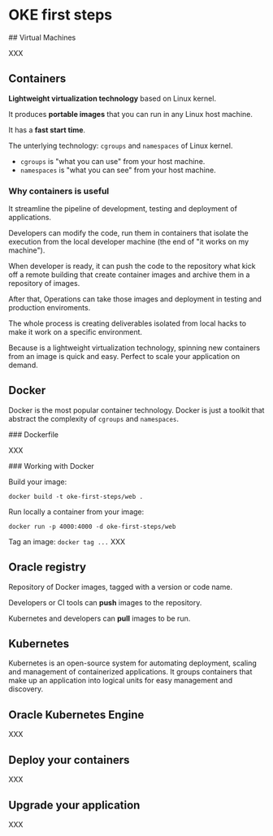 # OKE first steps

## Virtual Machines

XXX

## Containers

**Lightweight virtualization technology** based on Linux kernel.

It produces **portable images** that you can run in any Linux host machine.

It has a **fast start time**.

The unterlying technology: `cgroups` and `namespaces` of Linux kernel.

- `cgroups` is "what you can use" from your host machine.
- `namespaces` is "what you can see" from your host machine.

### Why containers is useful

It streamline the pipeline of development, testing and deployment of applications.

Developers can modify the code, run them in containers that isolate the execution from the local developer machine (the end of "it works on my machine").

When developer is ready, it can push the code to the repository what kick off a remote building that create container images and archive them in a repository of images.

After that, Operations can take those images and deployment in testing and production enviroments.

The whole process is creating deliverables isolated from local hacks to make it work on a specific environment.

Because is a lightweight virtualization technology, spinning new containers from an image is quick and easy. Perfect to scale your application on demand.

## Docker

Docker is the most popular container technology. Docker is just a toolkit that abstract the complexity of `cgroups` and `namespaces`.

### Dockerfile

XXX

### Working with Docker

Build your image:

`docker build -t oke-first-steps/web .`

Run locally a container from your image:

`docker run -p 4000:4000 -d oke-first-steps/web`

Tag an image:
`docker tag ...` XXX


## Oracle registry

Repository of Docker images, tagged with a version or code name.

Developers or CI tools can **push** images to the repository.

Kubernetes and developers can **pull** images to be run.

## Kubernetes

Kubernetes is an open-source system for automating deployment, scaling and management of containerized applications. It groups containers that make up an application into logical units for easy management and discovery.

## Oracle Kubernetes Engine

XXX

## Deploy your containers

XXX

## Upgrade your application

XXX